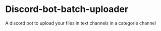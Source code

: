 # Discord-bot-batch-uploader
A discord bot to upload your files in text channels in a categorie channel

